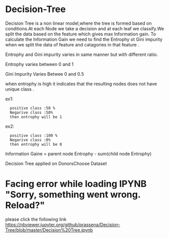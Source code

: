 # Decision-Tree

Decision Tree is a non linear model,where the tree is formed based on conditions.At each Node we take a decision and at each leaf we classify.We split the data based on the feature which gives max Information gain. To calculate the Information Gain we need to find the Entrophy ot Gini impurity when we split the data of feature and catagories in that feature .

Entrophy and Gini impurity varies in same manner but with different ratio.

Entrophy varies between 0 and 1

Gini Impurity Varies Betwee 0 and 0.5

when entrophy is high it indicates that the resulting nodes does not have unique class .

ex1: 

      positive class :50 %
      Negarive class :50%
      then entrophy will be 1
     
ex2:

      positive class :100 %
      Negarive class :0%
      then entrophy will be 0

Information Gaine = parent node Entrophy - sum(child node Entrophy)


Decision Tree applied on DonorsChoose Dataset

# Facing error while loading IPYNB "Sorry, something went wrong. Reload?"

please click the following link 
https://nbviewer.jupyter.org/github/prassena/Decision-Tree/blob/master/Decision%20Tree.ipynb
